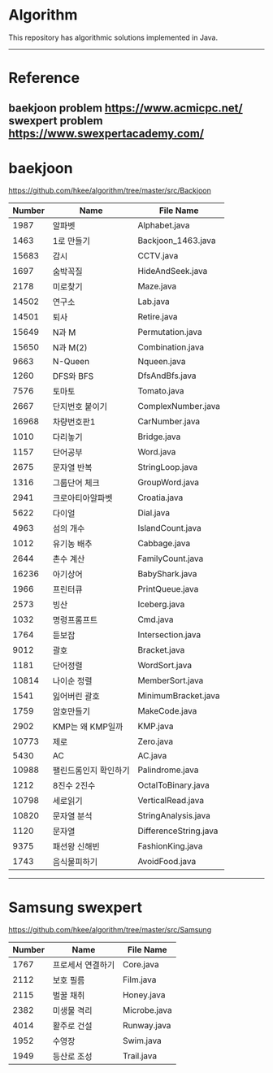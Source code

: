 Algorithm
============
This repository has  algorithmic solutions implemented in Java.

----------
Reference
============
baekjoon problem https://www.acmicpc.net/ <br>
swexpert problem https://www.swexpertacademy.com/
----------
baekjoon
============
https://github.com/hkee/algorithm/tree/master/src/Backjoon <br>

Number   | Name       | File Name
-------- | ---------- | ---------
1987     | 알파벳     | Alphabet.java
1463     | 1로 만들기 | Backjoon_1463.java
15683    | 감시       | CCTV.java
1697     | 숨박꼭질   | HideAndSeek.java
2178     | 미로찾기   | Maze.java
14502    | 연구소     | Lab.java
14501    | 퇴사       | Retire.java
15649    | N과 M      | Permutation.java
15650    | N과 M(2)   | Combination.java
9663     | N-Queen    | Nqueen.java
1260     | DFS와 BFS  | DfsAndBfs.java
7576     | 토마토     | Tomato.java
2667     |단지번호 붙이기 | ComplexNumber.java
16968    |차량번호판1  | CarNumber.java
1010     |다리놓기     | Bridge.java  
1157     |단어공부     | Word.java
2675     |문자열 반복  | StringLoop.java
1316     |그룹단어 체크 | GroupWord.java
2941     |크로아티아알파벳 | Croatia.java
5622     |다이얼       | Dial.java
4963     |섬의 개수     | IslandCount.java
1012     | 유기농 배추  | Cabbage.java
2644     | 촌수 계산    | FamilyCount.java
16236    | 아기상어     | BabyShark.java
1966     | 프린터큐     | PrintQueue.java
2573     | 빙산         | Iceberg.java
1032     | 명령프롬프트 | Cmd.java
1764     | 듣보잡       | Intersection.java
9012     | 괄호         | Bracket.java
1181     | 단어정렬     | WordSort.java
10814    | 나이순 정렬   | MemberSort.java
1541     | 잃어버린 괄호 | MinimumBracket.java
1759     | 암호만들기   | MakeCode.java
2902     | KMP는 왜 KMP일까 | KMP.java
10773    | 제로         | Zero.java
5430     | AC           | AC.java
10988    | 팰린드롬인지 확인하기| Palindrome.java
1212     | 8진수 2진수   | OctalToBinary.java
10798    | 세로읽기      | VerticalRead.java
10820    | 문자열 분석   | StringAnalysis.java
1120     | 문자열        | DifferenceString.java
9375     | 패션왕 신해빈 | FashionKing.java
1743     | 음식물피하기  | AvoidFood.java
---------
Samsung swexpert
============
https://github.com/hkee/algorithm/tree/master/src/Samsung

Number   | Name                  | File Name
-------- | --------------------- | ---------
1767     | 프로세서 연결하기     | Core.java
2112     | 보호 필름             | Film.java
2115     | 벌꿀 채취             | Honey.java
2382     | 미생물 격리           | Microbe.java
4014     | 활주로 건설           | Runway.java
1952     | 수영장                | Swim.java
1949     | 등산로 조성           | Trail.java 


